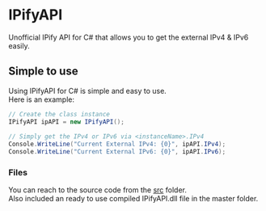 # IPifyAPI
Unofficial IPify API for C# that allows you to get the external IPv4 &amp; IPv6 easily.

## Simple to use
Using IPifyAPI for C# is simple and easy to use.  
Here is an example:  
```csharp
// Create the class instance  
IPifyAPI ipAPI = new IPifyAPI();  
  
// Simply get the IPv4 or IPv6 via <instanceName>.IPv4  
Console.WriteLine("Current External IPv4: {0}", ipAPI.IPv4);  
Console.WriteLine("Current External IPv6: {0}", ipAPI.IPv6);  
```
### Files
You can reach to the source code from the [src](src) folder.  
Also included an ready to use compiled IPifyAPI.dll file in the master folder.
